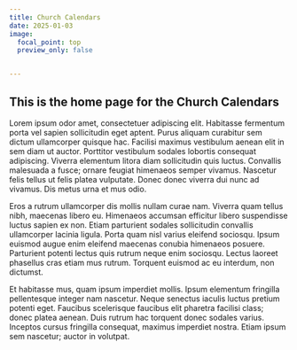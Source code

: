 ```yaml
---
title: Church Calendars
date: 2025-01-03
image:
  focal_point: top
  preview_only: false


---
```

 ##    This is the home page for the Church Calendars

 Lorem ipsum odor amet, consectetuer adipiscing elit. Habitasse fermentum porta vel sapien sollicitudin eget aptent. Purus aliquam curabitur sem dictum ullamcorper quisque hac. Facilisi maximus vestibulum aenean elit in sem diam ut auctor. Porttitor vestibulum sodales lobortis consequat adipiscing. Viverra elementum litora diam sollicitudin quis luctus. Convallis malesuada a fusce; ornare feugiat himenaeos semper vivamus. Nascetur felis tellus ut felis platea vulputate. Donec donec viverra dui nunc ad vivamus. Dis metus urna et mus odio.

Eros a rutrum ullamcorper dis mollis nullam curae nam. Viverra quam tellus nibh, maecenas libero eu. Himenaeos accumsan efficitur libero suspendisse luctus sapien ex non. Etiam parturient sodales sollicitudin convallis ullamcorper lacinia ligula. Porta quam nisl varius eleifend sociosqu. Ipsum euismod augue enim eleifend maecenas conubia himenaeos posuere. Parturient potenti lectus quis rutrum neque enim sociosqu. Lectus laoreet phasellus cras etiam mus rutrum. Torquent euismod ac eu interdum, non dictumst.

Et habitasse mus, quam ipsum imperdiet mollis. Ipsum elementum fringilla pellentesque integer nam nascetur. Neque senectus iaculis luctus pretium potenti eget. Faucibus scelerisque faucibus elit pharetra facilisi class; donec platea aenean. Duis rutrum hac torquent donec sodales varius. Inceptos cursus fringilla consequat, maximus imperdiet nostra. Etiam ipsum sem nascetur; auctor in volutpat.